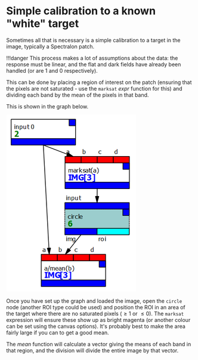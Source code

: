 # Simple calibration to a known "white" target

Sometimes all that is necessary is a simple calibration to a 
target in the image, typically a Spectralon patch.

!!!danger
    This process makes a lot of assumptions about the data:
    the response must be linear, and the flat and dark fields
    have already been handled (or are 1 and 0 respectively).
    


This can be done by placing a region of interest on the patch
(ensuring that the pixels are not saturated - use the
`marksat` *expr* function for this) and dividing each band by the mean
of the pixels in that band.

This is shown in the graph below.

![!Calibration to a white target](screenshots/spectralon.png)

Once you have set up the graph and loaded the image, open the `circle` node
(another ROI type could be used) and position the ROI in an area of the target
where there are no saturated pixels ($\ge 1$ or $\le 0$). The `marksat`
expression will ensure these show up as bright magenta (or another colour can
be set using the canvas options). It's probably best to make the area fairly
large if you can to get a good mean.

The $mean$ function will calculate a vector giving the means of each
band in that region, and the division will divide the entire image
by that vector.



